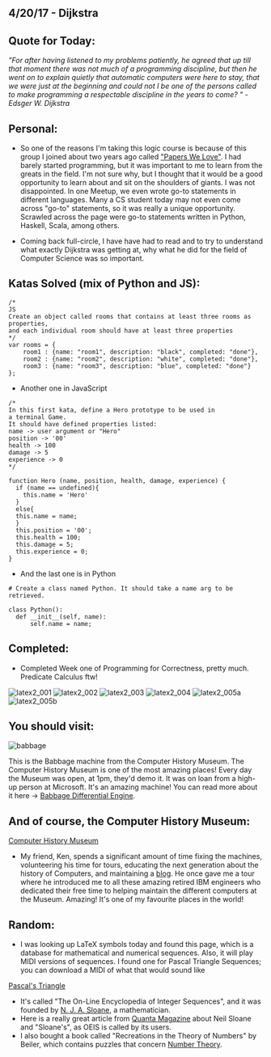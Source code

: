## 4/20/17 - Dijkstra


## Quote for Today: 



_"For after having listened to my problems patiently, he agreed that up till that moment
   there was not much of a programming discipline, but then he went on to explain quietly that automatic computers were here to stay, 
   that we were just at the beginning and could not I be one of the persons called to make programming a respectable discipline in
   the years to come? " - Edsger W. Dijkstra_




## Personal:


- So one of the reasons I'm taking this logic course is because of this group I joined about two years ago
  called ["Papers We Love"](https://www.meetup.com/Papers-We-Love-LA/?scroll=true).
  I had barely started programming, but it was important to me to learn from
  the greats in the field. I'm not sure why, but I thought that it would be a good opportunity to learn
  about and sit on the shoulders of giants. I was not disappointed.
  In one Meetup, we even wrote go-to statements in different languages. Many a CS student today may not even 
  come across "go-to" statements, so it was really a unique opportunity. Scrawled across the page were 
  go-to statements written in Python, Haskell, Scala, among others. 
  
- Coming back full-circle, I have have had to read and to try to understand what exactly Dijkstra was getting at,
  why what he did for the field of Computer Science was so important. 
  
## Katas Solved (mix of Python and JS):

  ```
  /*
  JS
  Create an object called rooms that contains at least three rooms as properties,
  and each individual room should have at least three properties 
  */
  var rooms = {
      room1 : {name: "room1", description: "black", completed: "done"},
      room2 : {name: "room2", description: "white", completed: "done"},
      room3 : {name: "room3", description: "blue", completed: "done"}
};
  ```
  
 - Another one in JavaScript
  
  ```
  /*
  In this first kata, define a Hero prototype to be used in 
  a terminal Game.
  It should have defined properties listed:
  name -> user argument or "Hero"
  position -> '00'
  health -> 100
  damage -> 5 
  experience -> 0
  */
  
  function Hero (name, position, health, damage, experience) {
    if (name == undefined){
      this.name = 'Hero'
    }
    else{
    this.name = name;
    }
    this.position = '00';
    this.health = 100;
    this.damage = 5;
    this.experience = 0;
}
  ```
  
 - And the last one is in Python 
  
  ```
  # Create a class named Python. It should take a name arg to be retrieved. 
  
  class Python():
    def __init__(self, name):
        self.name = name;
  ```
  
  
## Completed: 

- Completed Week one of Programming for Correctness, pretty much. Predicate Calculus ftw!

![latex2_001](/images/latex2_001.png)
![latex2_002](/images/latex2_002.png)
![latex2_003](/images/latex2_003.png)
![latex2_004](/images/latex2_004.png)
![latex2_005a](/images/latex2_005a.png)
![latex2_005b](/images/latex2_005b.png)
  
  
## You should visit: 





![babbage](/images/babbage.png)


This is the Babbage machine from the Computer History Museum.
The Computer History Museum is one of the most amazing places!
Every day the Museum was open, at 1pm, they'd demo it.
It was on loan from a high-up person at Microsoft. It's an amazing machine!
You can read more about it here ->  [Babbage Differential Engine](http://www.computerhistory.org/babbage/).


## And of course, the Computer History Museum:

[Computer History Museum](http://www.computerhistory.org/) 



- My friend, Ken, spends a significant amount of time fixing the machines, volunteering his time for tours,
  educating the next generation about the history of Computers, and maintaining a [blog](http://www.righto.com/).
  He once gave me a tour where he introduced me to all these amazing retired IBM engineers who dedicated their 
  free time to helping maintain the different computers at the Museum. Amazing! It's one of my favourite places
  in the world!
  
## Random:

- I was looking up LaTeX symbols today and found this page, which is a database for mathematical and numerical sequences. Also, it will play MIDI versions of sequences. I found one for Pascal Triangle Sequences; you can download a MIDI of what that would sound like

[Pascal's Triangle](http://oeis.org/play?seq=A007318)

- It's called "The On-Line Encyclopedia of Integer Sequences", and it was founded by 
 [N. J. A. Sloane](https://en.wikipedia.org/wiki/Neil_Sloane), a mathematician.
- Here is a really great article from [Quanta Magazine](https://www.quantamagazine.org/20150806-neil-sloane-oeis-interview/) about Neil Sloane and "Sloane's", as OEIS is called by its users.
- I also bought a book called "Recreations in the Theory of Numbers" by Beiler, which contains puzzles that concern [Number Theory](https://en.wikipedia.org/wiki/Number_theory).
